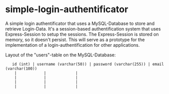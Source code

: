 # simple-login-authentificator

A simple login authentificator that uses a MySQL-Database to store and retrieve Login-Data. It's a session-based authentification system
that uses Express-Session to setup the sessions. The Express-Session is stored on memory, so it doesn't persist. This will serve as a prototype
for the implementation of a login-authentification for other applications. 

Layout of the "users"-table on the MySQL-Database:


       id (int) | username (varchar(50)) | password (varchar(255)) | email (varchar(100))
		|			 |			   |
		|			 |			   |
		|			 |			   |
		|			 |			   |